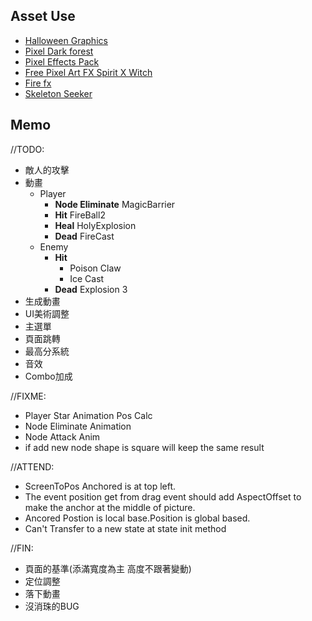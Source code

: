 ## Asset Use
- [Halloween Graphics](https://finalbossblues.itch.io/halloween-graphics)  
- [Pixel Dark forest](https://szadiart.itch.io/pixel-dark-forest)  
- [Pixel Effects Pack](https://codemanu.itch.io/pixelart-effect-pack)  
- [Free Pixel Art FX Spirit X Witch](https://ppeldo.itch.io/2d-pixel-art-game-spellmagic-fx)  
- [Fire fx](https://xyezawr.itch.io/free)  
- [Skeleton Seeker](https://eddies-workshop.itch.io/seeker)

## Memo
//TODO:
- 敵人的攻擊
- 動畫
    - Player
        - **Node Eliminate** MagicBarrier
        - **Hit** FireBall2
        - **Heal** HolyExplosion
        - **Dead** FireCast
    - Enemy
        - **Hit**
            - Poison Claw
            - Ice Cast
        - **Dead** Explosion 3
- 生成動畫
- UI美術調整
- 主選單
- 頁面跳轉
- 最高分系統
- 音效
- Combo加成




//FIXME:
- Player Star Animation Pos Calc
- Node Eliminate Animation
- Node Attack Anim
- if add new node shape is square will keep the same result

//ATTEND:
- ScreenToPos Anchored is at top left.
- The event position get from drag event should add AspectOffset to make the anchor at the middle of picture.
- Ancored Postion is local base.Position is global based.
- Can't Transfer to a new state at state init method


//FIN:
- 頁面的基準(添滿寬度為主 高度不跟著變動)
- 定位調整
- 落下動畫
- 沒消珠的BUG


